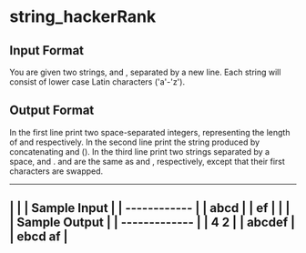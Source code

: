 # string_hackerRank

Input Format
------------
You are given two strings,  and , separated by a new line. Each string will consist of lower case Latin characters ('a'-'z').

 Output Format
------------
In the first line print two space-separated integers, representing the length of  and  respectively.
In the second line print the string produced by concatenating  and  ().
In the third line print two strings separated by a space,  and .  and  are the same as  and , respectively, except that their first characters are swapped.


---------------------
|                   |
|   Sample Input    |
|   ------------    |
|   abcd            |
|   ef              |
|                   |
|  Sample Output    |
|  -------------    |
| 4 2               |
|  abcdef           |
| ebcd af           |
---------------------

